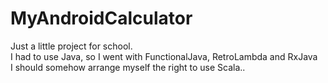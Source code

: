 MyAndroidCalculator
===================

Just a little project for school.  
I had to use Java, so I went with FunctionalJava, RetroLambda and RxJava  
I should somehow arrange myself the right to use Scala..
